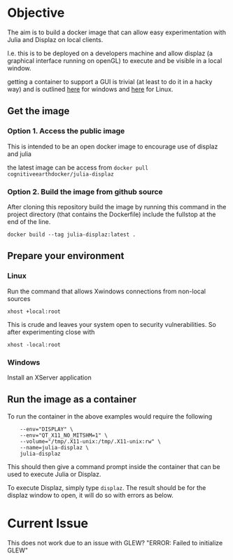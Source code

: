 # Objective
The aim is to build a docker image that can allow easy experimentation with Julia and Displaz on local clients.

I.e. this is to be deployed on a developers machine and allow displaz (a graphical interface running on openGL) to execute and be visible in a local window.

getting a container to support a GUI is trivial (at least to do it in a hacky way) and is outlined 
[here](https://medium.com/better-programming/running-desktop-apps-in-docker-43a70a5265c4) for windows and 
[here](http://wiki.ros.org/docker/Tutorials/GUI) for Linux.

## Get the image

### Option 1. Access the public image
This is intended to be an open docker image to encourage use of displaz and julia

the latest image can be access from ```docker pull cognitiveearthdocker/julia-displaz```


### Option 2. Build the image from github source
After cloning this repository build the image by running this command in the project directory (that contains the Dockerfile) include the fullstop at the end of the line.

```docker build --tag julia-displaz:latest .```

## Prepare your environment
### Linux 
Run the command that allows Xwindows connections from non-local sources

```xhost +local:root```

This is crude and leaves your system open to security vulnerabilities. So after experimenting close with 

```xhost -local:root```

### Windows
Install an XServer application

## Run the image as a container
To run the container in the above examples would require the following 

```docker run -it \
    --env="DISPLAY" \
    --env="QT_X11_NO_MITSHM=1" \
    --volume="/tmp/.X11-unix:/tmp/.X11-unix:rw" \
    --name=julia-displaz \
    julia-displaz
```

This should then give a command prompt inside the container that can be used to execute Julia or Displaz.

To execute Displaz, simply type ```displaz```. The result should be for the displaz window to open, it will do so with errors as below.


# Current Issue
This does not work due to an issue with GLEW?
"ERROR: Failed to initialize GLEW"

